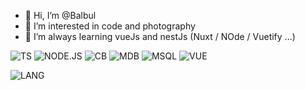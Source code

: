 - 👋 Hi, I’m @Balbul
- 👀 I’m interested in code and photography
- 🌱 I’m always learning vueJs and nestJs (Nuxt / NOde / Vuetify ...)

![TS](https://img.shields.io/badge/TypeScript-007ACC?style=for-the-badge&logo=typescript&logoColor=white)
![NODE.JS](https://img.shields.io/badge/Node.js-339933?style=for-the-badge&logo=nodedotjs&logoColor=white)
![CB](https://img.shields.io/badge/Couchbase-EA2328?style=for-the-badge&logo=couchbase&logoColor=white)
![MDB](https://img.shields.io/badge/MongoDB-4EA94B?style=for-the-badge&logo=mongodb&logoColor=white)
![MSQL](https://img.shields.io/badge/MySQL-005C84?style=for-the-badge&logo=mysql&logoColor=white)
![VUE](https://img.shields.io/badge/Vue.js-35495E?style=for-the-badge&logo=vuedotjs&logoColor=4FC08D)

![LANG](https://github-readme-stats.vercel.app/api/top-langs/?username=Balbul)
<!---
Balbul/Balbul is a ✨ special ✨ repository because its `README.md` (this file) appears on your GitHub profile.
You can click the Preview link to take a look at your changes.
--->
